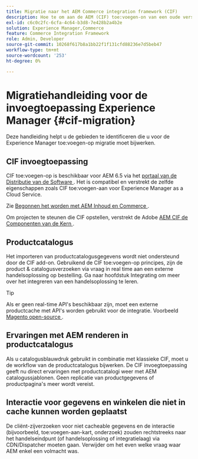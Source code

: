 ```yaml
---
title: Migratie naar het AEM Commerce integration framework (CIF)
description: Hoe te om aan de AEM (CIF) toe:voegen-on van een oude versie te migreren.
exl-id: c6c0c2fc-6cfa-4c64-b3d8-7e428b2a4b2e
solution: Experience Manager,Commerce
feature: Commerce Integration Framework
role: Admin, Developer
source-git-commit: 10268f617b8a1bb22f1f131cfd88236e7d5beb47
workflow-type: tm+mt
source-wordcount: '253'
ht-degree: 0%

---
```


# Migratiehandleiding voor de invoegtoepassing Experience Manager {#cif-migration}

Deze handleiding helpt u de gebieden te identificeren die u voor de Experience Manager toe:voegen-op migratie moet bijwerken.

## CIF invoegtoepassing

CIF toe:voegen-op is beschikbaar voor AEM 6.5 via het [ portaal van de Distributie van de Software ](https://experience.adobe.com/#/downloads/content/software-distribution/en/aem.html). Het is compatibel en verstrekt de zelfde eigenschappen zoals CIF toe:voegen-aan voor Experience Manager as a Cloud Service.

Zie [ Begonnen het worden met AEM Inhoud en Commerce ](getting-started.md).

Om projecten te steunen die CIF opstellen, verstrekt de Adobe [ AEM CIF de Componenten van de Kern ](https://github.com/adobe/aem-core-cif-components).

## Productcatalogus

Het importeren van productcatalogusgegevens wordt niet ondersteund door de CIF add-on. Gebruikend de CIF toe:voegen-op principes, zijn de product &amp; catalogusverzoeken via vraag in real time aan een externe handelsoplossing op bestelling. Ga naar hoofdstuk Integrating om meer over het integreren van een handelsoplossing te leren.

>[!TIP]
>
>Als er geen real-time API&#39;s beschikbaar zijn, moet een externe productcache met API&#39;s worden gebruikt voor de integratie. Voorbeeld [ Magento open-source ](https://business.adobe.com/products/magento/open-source.html).

## Ervaringen met AEM renderen in productcatalogus

Als u catalogusblauwdruk gebruikt in combinatie met klassieke CIF, moet u de workflow van de productcatalogus bijwerken. De CIF invoegtoepassing geeft nu direct ervaringen met productcatalogi weer met AEM catalogussjablonen. Geen replicatie van productgegevens of productpagina&#39;s meer wordt vereist.

## Interactie voor gegevens en winkelen die niet in cache kunnen worden geplaatst

De cliënt-zijverzoeken voor niet cacheable gegevens en de interactie (bijvoorbeeld, toe:voegen-aan-kart, onderzoek) zouden rechtstreeks naar het handelseindpunt (of handelsoplossing of integratielaag) via CDN/Dispatcher moeten gaan. Verwijder om het even welke vraag waar AEM enkel een volmacht was.

